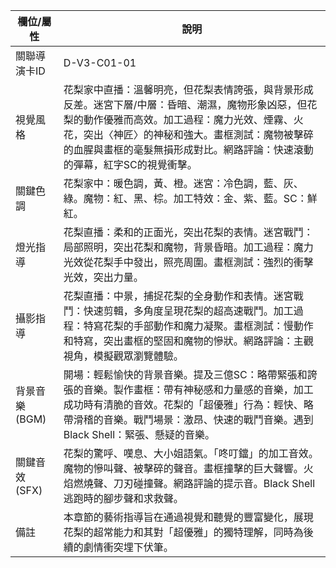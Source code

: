 | 欄位/屬性 | 說明 |
|---|---|
| 關聯導演卡ID | D-V3-C01-01 |
| 視覺風格 | 花梨家中直播：溫馨明亮，但花梨表情誇張，與背景形成反差。迷宮下層/中層：昏暗、潮濕，魔物形象凶惡，但花梨的動作優雅而高效。加工過程：魔力光效、煙霧、火花，突出〈神匠〉的神秘和強大。畫框測試：魔物被擊碎的血腥與畫框的毫髮無損形成對比。網路評論：快速滾動的彈幕，紅字SC的視覺衝擊。 |
| 關鍵色調 | 花梨家中：暖色調，黃、橙。迷宮：冷色調，藍、灰、綠。魔物：紅、黑、棕。加工特效：金、紫、藍。SC：鮮紅。 |
| 燈光指導 | 花梨直播：柔和的正面光，突出花梨的表情。迷宮戰鬥：局部照明，突出花梨和魔物，背景昏暗。加工過程：魔力光效從花梨手中發出，照亮周圍。畫框測試：強烈的衝擊光效，突出力量。 |
| 攝影指導 | 花梨直播：中景，捕捉花梨的全身動作和表情。迷宮戰鬥：快速剪輯，多角度呈現花梨的超高速戰鬥。加工過程：特寫花梨的手部動作和魔力凝聚。畫框測試：慢動作和特寫，突出畫框的堅固和魔物的慘狀。網路評論：主觀視角，模擬觀眾瀏覽體驗。 |
| 背景音樂 (BGM) | 開場：輕鬆愉快的背景音樂。提及三億SC：略帶緊張和誇張的音樂。製作畫框：帶有神秘感和力量感的音樂，加工成功時有清脆的音效。花梨的「超優雅」行為：輕快、略帶滑稽的音樂。戰鬥場景：激昂、快速的戰鬥音樂。遇到Black Shell：緊張、懸疑的音樂。 |
| 關鍵音效 (SFX) | 花梨的驚呼、嘆息、大小姐語氣。「咚叮鐺」的加工音效。魔物的慘叫聲、被擊碎的聲音。畫框撞擊的巨大聲響。火焰燃燒聲、刀刃碰撞聲。網路評論的提示音。Black Shell逃跑時的腳步聲和求救聲。 |
| 備註 | 本章節的藝術指導旨在通過視覺和聽覺的豐富變化，展現花梨的超常能力和其對「超優雅」的獨特理解，同時為後續的劇情衝突埋下伏筆。 |
